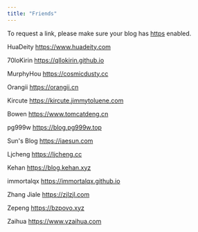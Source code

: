 ```yaml
---
title: "Friends"
---
```

To request a link, please make sure your blog has [https](https://en.wikipedia.org/wiki/HTTPS) enabled.

HuaDeity https://www.huadeity.com

70loKirin https://qllokirin.github.io

MurphyHou https://cosmicdusty.cc

Orangii https://orangii.cn

Kircute https://kircute.jimmytoluene.com

Bowen https://www.tomcatdeng.cn

pg999w https://blog.pg999w.top

Sun's Blog https://iaesun.com

Ljcheng https://ljcheng.cc

Kehan https://blog.kehan.xyz

immortalqx https://immortalqx.github.io

Zhang Jiale https://zjlzjl.com

Zepeng https://bzpovo.xyz

Zaihua https://www.vzaihua.com

